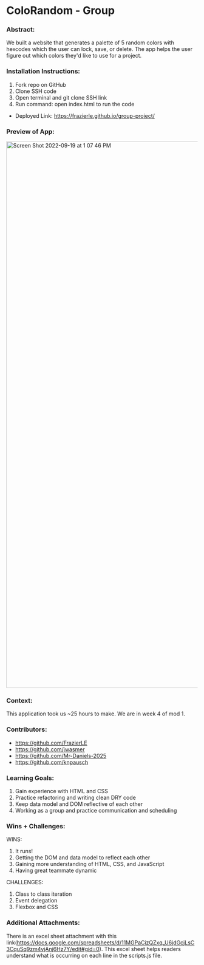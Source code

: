 # ColoRandom - Group

### Abstract:
[//]: <> (Briefly describe what you built and its features. What problem is the app solving? How does this application solve that problem?)
We built a website that generates a palette of 5 random colors with hexcodes which the user can lock, save, or delete. The app helps the user figure out which colors they'd like to use for a project.

### Installation Instructions:
[//]: <> (What steps does a person have to take to get your app cloned down and running?)
1. Fork repo on GitHub
1. Clone SSH code
1. Open terminal and git clone SSH link
1. Run command: open index.html to run the code
* Deployed Link: https://frazierle.github.io/group-project/

### Preview of App:
[//]: <> (Provide ONE gif or screenshot of your application - choose the "coolest" piece of functionality to show off.)
<img width="1440" alt="Screen Shot 2022-09-19 at 1 07 46 PM" src="https://user-images.githubusercontent.com/19957834/191110792-0ad63f22-09ec-4c41-987d-cad8aef12ebf.png">


### Context:
[//]: <> (Give some context for the project here. How long did you have to work on it? How far into the Turing program are you?)
This application took us ~25 hours to make. We are in week 4 of mod 1.

### Contributors:
[//]: <> (Who worked on this application? Link to their GitHubs)
* https://github.com/FrazierLE
* https://github.com/jwasmer
* https://github.com/Mr-Daniels-2025
* https://github.com/knpausch

### Learning Goals:
[//]: <> (What were the learning goals of this project? What tech did you work with?)
1. Gain experience with HTML and CSS
1. Practice refactoring and writing clean DRY code
1. Keep data model and DOM reflective of each other
1. Working as a group and practice communication and scheduling

### Wins + Challenges:
[//]: <> (What are 2-3 wins you have from this project? What were some challenges you faced - and how did you get over them?)

WINS:
1. It runs!
1. Getting the DOM and data model to reflect each other
1. Gaining more understanding of HTML, CSS, and JavaScript
1. Having great teammate dynamic

CHALLENGES:
1. Class to class iteration
1. Event delegation
1. Flexbox and CSS

### Additional Attachments:
There is an excel sheet attachment with this link(https://docs.google.com/spreadsheets/d/11MGPaCizQZxq_U6jdGcjLsC3CquSq9zm4vjAnj6Hz7Y/edit#gid=0). This excel sheet helps readers understand what is occurring on each line in the scripts.js file.
